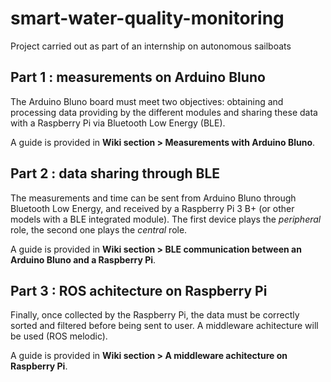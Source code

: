 # smart-water-quality-monitoring
Project carried out as part of an internship on autonomous sailboats

## Part 1 : measurements on Arduino Bluno

The Arduino Bluno board must meet two objectives: obtaining and processing data providing by the different modules and sharing these data with a Raspberry Pi via Bluetooth Low Energy (BLE).   

A guide is provided in **Wiki section > Measurements with Arduino Bluno**.

## Part 2 : data sharing through BLE

The measurements and time can be sent from Arduino Bluno through Bluetooth Low Energy, and received by a Raspberry Pi 3 B+ (or other models with a BLE integrated module). The first device plays the *peripheral* role, the second one plays the *central* role.

A guide is provided in **Wiki section > BLE communication between an Arduino Bluno and a Raspberry Pi**.

## Part 3 : ROS achitecture on Raspberry Pi

Finally, once collected by the Raspberry Pi, the data must be correctly sorted and filtered before being sent to user. A middleware achitecture will be used (ROS melodic). 

A guide is provided in **Wiki section > A middleware achitecture on Raspberry Pi**.
